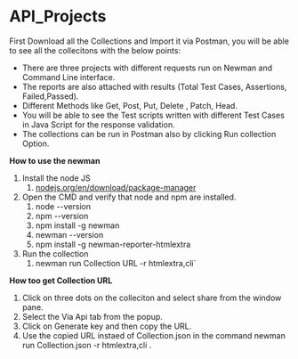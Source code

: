 # API_Projects

First Download all the Collections and Import it via Postman, you will be able to see all the collecitons with the below points:

- There are three projects with different requests run on Newman and Command Line interface.
- The reports are also attached with results (Total Test Cases, Assertions, Failed,Passed).
- Different Methods like Get, Post, Put, Delete , Patch, Head.
- You will be able to see the Test scripts written with different Test Cases in Java Script for the response validation.
- The collections can be run in Postman also by clicking Run collection Option.

 **How to use the newman**

1. Install the node JS
    1. [﻿nodejs.org/en/download/package-manager](https://nodejs.org/en/download/package-manager) 
3. Open the CMD and verify that node and npm are installed. 
    1. node --version
    2. npm --version
    3. npm install -g newman
    4. newman --version
    5. npm install -g newman-reporter-htmlextra
4. Run the collection 
    1. newman run Collection URL -r htmlextra,cli` 

**How too get Collection URL**
1. Click on three dots on the colleciton and select share from the window pane.
2. Select the Via Api tab from the popup.
3. Click on Generate key and then copy the URL.
4. Use the copied URL instaed of Collection.json in the command  newman run Collection.json -r htmlextra,cli .



